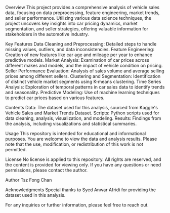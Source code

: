 Overview
This project provides a comprehensive analysis of vehicle sales data, focusing on data preprocessing, feature engineering, market trends, and seller performance. Utilizing various data science techniques, the project uncovers key insights into car pricing dynamics, market segmentation, and seller strategies, offering valuable information for stakeholders in the automotive industry.

Key Features
Data Cleaning and Preprocessing: Detailed steps to handle missing values, outliers, and data inconsistencies.
Feature Engineering: Creation of new features like car age and mileage per year to enhance predictive models.
Market Analysis: Examination of car prices across different makes and models, and the impact of vehicle condition on pricing.
Seller Performance Evaluation: Analysis of sales volume and average selling prices among different sellers.
Clustering and Segmentation: Identification of distinct vehicle market segments using K-means clustering.
Time Series Analysis: Exploration of temporal patterns in car sales data to identify trends and seasonality.
Predictive Modeling: Use of machine learning techniques to predict car prices based on various features.

Contents
Data: The dataset used for this analysis, sourced from Kaggle's Vehicle Sales and Market Trends Dataset.
Scripts: Python scripts used for data cleaning, analysis, visualization, and modeling.
Results: Findings from the analysis, including visualizations and statistical summaries.

Usage
This repository is intended for educational and informational purposes. You are welcome to view the data and analysis results. Please note that the use, modification, or redistribution of this work is not permitted.

License
No license is applied to this repository. All rights are reserved, and the content is provided for viewing only. If you have any questions or need permissions, please contact the author.

Author
Tsz Fong Chan

Acknowledgments
Special thanks to Syed Anwar Afridi for providing the dataset used in this analysis.

For any inquiries or further information, please feel free to reach out.
